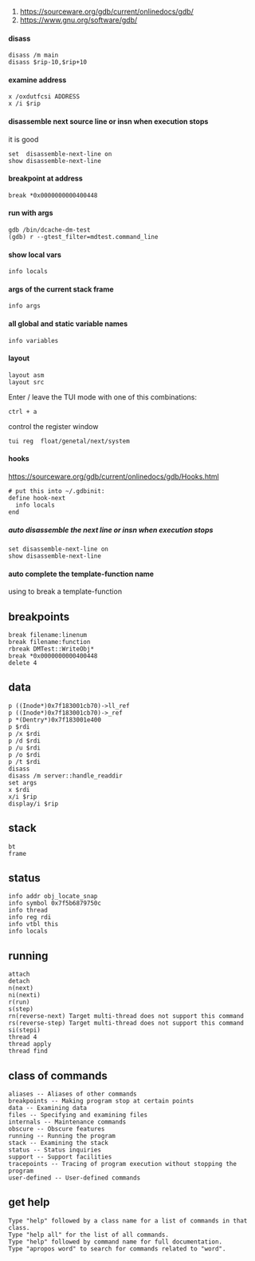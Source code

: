 1. https://sourceware.org/gdb/current/onlinedocs/gdb/
1. https://www.gnu.org/software/gdb/

#### disass
```
disass /m main
disass $rip-10,$rip+10
```
  
#### examine address
```
x /oxdutfcsi ADDRESS
x /i $rip
```

#### disassemble next source line or insn when execution stops
it is good
```
set  disassemble-next-line on
show disassemble-next-line
```

#### breakpoint at address
```
break *0x0000000000400448
```

#### run with args
```
gdb /bin/dcache-dm-test
(gdb) r --gtest_filter=mdtest.command_line
```
#### show local vars
```
info locals
```

#### args of the current stack frame
```
info args
```

#### all global and static variable names
```
info variables
```

#### layout 
```
layout asm
layout src
```
Enter / leave the TUI mode with one of this combinations:
```
ctrl + a
```
control the register window
```
tui reg  float/genetal/next/system
```

#### hooks
https://sourceware.org/gdb/current/onlinedocs/gdb/Hooks.html
```
# put this into ~/.gdbinit:
define hook-next
  info locals
end
```
  
##### auto disassemble the next line or insn when execution stops
```
set disassemble-next-line on
show disassemble-next-line
```
#### auto complete the template-function name 

using <tab> to break a template-function
  
## breakpoints
```
break filename:linenum
break filename:function
rbreak DMTest::WriteObj*
break *0x0000000000400448
delete 4
```

## data
```
p ((Inode*)0x7f183001cb70)->ll_ref
p ((Inode*)0x7f183001cb70)->_ref
p *(Dentry*)0x7f183001e400
p $rdi
p /x $rdi
p /d $rdi
p /u $rdi
p /o $rdi
p /t $rdi
disass
disass /m server::handle_readdir
set args
x $rdi
x/i $rip
display/i $rip
```

## stack
```
bt
frame
```

## status
```
info addr obj_locate_snap
info symbol 0x7f5b6879750c 
info thread
info reg rdi
info vtbl this
info locals
```

## running
```
attach
detach
n(next)
ni(nexti)
r(run)
s(step)
rn(reverse-next) Target multi-thread does not support this command
rs(reverse-step) Target multi-thread does not support this command
si(stepi)
thread 4
thread apply
thread find
```

## class of commands
```
aliases -- Aliases of other commands
breakpoints -- Making program stop at certain points
data -- Examining data
files -- Specifying and examining files
internals -- Maintenance commands
obscure -- Obscure features
running -- Running the program
stack -- Examining the stack
status -- Status inquiries
support -- Support facilities
tracepoints -- Tracing of program execution without stopping the program
user-defined -- User-defined commands
```
  
## get help
```
Type "help" followed by a class name for a list of commands in that class.
Type "help all" for the list of all commands.
Type "help" followed by command name for full documentation.
Type "apropos word" to search for commands related to "word".
```
